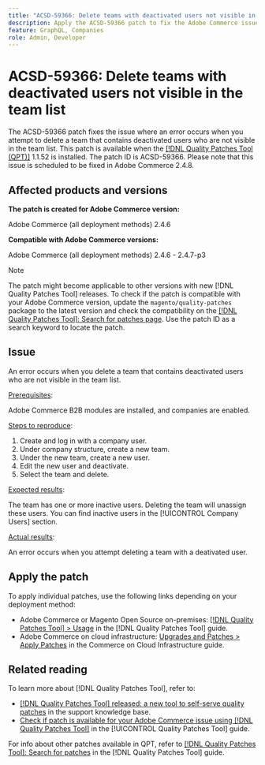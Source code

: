 ```yaml
---
title: "ACSD-59366: Delete teams with deactivated users not visible in the team list"
description: Apply the ACSD-59366 patch to fix the Adobe Commerce issue where an error occurs when you attempt deleting a team that contains deactivated users who are not visible in the team list.
feature: GraphQL, Companies
role: Admin, Developer
---
```

# ACSD-59366: Delete teams with deactivated users not visible in the team list

The ACSD-59366 patch fixes the issue where an error occurs when you attempt to delete a team that contains deactivated users who are not visible in the team list. This patch is available when the [[!DNL Quality Patches Tool (QPT)]](/help/tools/quality-patches-tool/quality-patches-tool-to-self-serve-quality-patches.md) 1.1.52 is installed. The patch ID is ACSD-59366. Please note that this issue is scheduled to be fixed in Adobe Commerce 2.4.8.

## Affected products and versions

**The patch is created for Adobe Commerce version:**

Adobe Commerce (all deployment methods) 2.4.6

**Compatible with Adobe Commerce versions:**

Adobe Commerce (all deployment methods) 2.4.6 - 2.4.7-p3

>[!NOTE]
>
>The patch might become applicable to other versions with new [!DNL Quality Patches Tool] releases. To check if the patch is compatible with your Adobe Commerce version, update the `magento/quality-patches` package to the latest version and check the compatibility on the [[!DNL Quality Patches Tool]: Search for patches page](https://experienceleague.adobe.com/tools/commerce-quality-patches/index.html). Use the patch ID as a search keyword to locate the patch.

## Issue

An error occurs when you delete a team that contains deactivated users who are not visible in the team list.

<u>Prerequisites</u>:

Adobe Commerce B2B modules are installed, and companies are enabled.

<u>Steps to reproduce</u>:

1. Create and log in with a company user.
1. Under company structure, create a new team.
1. Under the new team, create a new user.
1. Edit the new user and deactivate. 
1. Select the team and delete.

<u>Expected results</u>:

The team has one or more inactive users. Deleting the team will unassign these users. You can find inactive users in the [!UICONTROL Company Users] section.

<u>Actual results</u>:

An error occurs when you attempt deleting a team with a deativated user.

## Apply the patch

To apply individual patches, use the following links depending on your deployment method:

* Adobe Commerce or Magento Open Source on-premises: [[!DNL Quality Patches Tool] > Usage](/help/tools/quality-patches-tool/usage.md) in the [!DNL Quality Patches Tool] guide.
* Adobe Commerce on cloud infrastructure: [Upgrades and Patches > Apply Patches](https://experienceleague.adobe.com/docs/commerce-cloud-service/user-guide/develop/upgrade/apply-patches.html) in the Commerce on Cloud Infrastructure guide.

## Related reading

To learn more about [!DNL Quality Patches Tool], refer to:

* [[!DNL Quality Patches Tool] released: a new tool to self-serve quality patches](https://experienceleague.adobe.com/en/docs/commerce-knowledge-base/kb/announcements/commerce-announcements/magento-quality-patches-released-new-tool-to-self-serve-quality-patches) in the support knowledge base.
* [Check if patch is available for your Adobe Commerce issue using [!DNL Quality Patches Tool]](/help/tools/quality-patches-tool/patches-available-in-qpt/check-patch-for-magento-issue-with-magento-quality-patches.md) in the [!UICONTROL Quality Patches Tool] guide.


For info about other patches available in QPT, refer to [[!DNL Quality Patches Tool]: Search for patches](https://experienceleague.adobe.com/tools/commerce-quality-patches/index.html) in the [!DNL Quality Patches Tool] guide.
